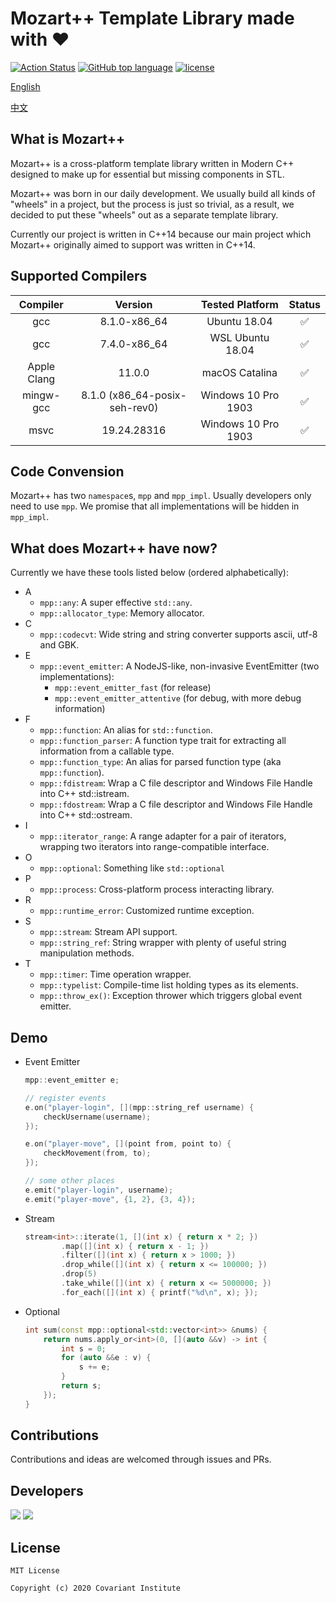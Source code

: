 # Mozart++ Template Library made with ❤️

[![Action Status](https://github.com/covariant-institute/mozart/workflows/build/badge.svg)](https://github.com/covariant-institute/mozart/actions)
[![GitHub top language](https://img.shields.io/github/languages/top/covariant-institute/mozart.svg)](https://github.com/covariant-institute/mozart)
[![license](https://img.shields.io/github/license/covariant-institute/mozart.svg?colorB=000000)](https://github.com/covariant-institute/mozart)


[English](./README.md)

[中文](./README-zh.md)

## What is Mozart++
Mozart++ is a cross-platform template library written in Modern C++ designed to make up for essential but missing components in STL.

Mozart++ was born in our daily development. We usually build all kinds of "wheels" in a project, but the process is just so trivial, as a result, we decided to put these "wheels" out as a separate template library.

Currently our project is written in C++14 because our main project which Mozart++ originally aimed to support was written in C++14.

## Supported Compilers
Compiler|Version|Tested Platform|Status
:---:|:---:|:---:|:---:|
gcc|8.1.0-x86_64|Ubuntu 18.04|:white_check_mark:
gcc|7.4.0-x86_64|WSL Ubuntu 18.04|:white_check_mark:
Apple Clang|11.0.0|macOS Catalina|:white_check_mark:
mingw-gcc|8.1.0 (x86_64-posix-seh-rev0)|Windows 10 Pro 1903|:white_check_mark:
msvc|19.24.28316|Windows 10 Pro 1903|:white_check_mark:

## Code Convension
Mozart++ has two `namespace`s, `mpp` and `mpp_impl`.
Usually developers only need to use `mpp`. We promise that all implementations will be hidden in `mpp_impl`.

## What does Mozart++ have now?
Currently we have these tools listed below (ordered alphabetically):

* A
  * `mpp::any`: A super effective `std::any`.
  * `mpp::allocator_type`: Memory allocator.
* C
  * `mpp::codecvt`: Wide string and string converter supports ascii, utf-8 and GBK.
* E
  * `mpp::event_emitter`: A NodeJS-like, non-invasive EventEmitter (two implementations):
    * `mpp::event_emitter_fast` (for release)
    * `mpp::event_emitter_attentive` (for debug, with more debug information)
* F
  * `mpp::function`: An alias for `std::function`.
  * `mpp::function_parser`: A function type trait for extracting all information from a callable type.
  * `mpp::function_type`: An alias for parsed function type (aka `mpp::function`).
  * `mpp::fdistream`: Wrap a C file descriptor and Windows File Handle into C++ std::istream.
  * `mpp::fdostream`: Wrap a C file descriptor and Windows File Handle into C++ std::ostream.
* I
  * `mpp::iterator_range`: A range adapter for a pair of iterators, wrapping two iterators into range-compatible interface.
* O
  * `mpp::optional`: Something like `std::optional`
* P
  * `mpp::process`: Cross-platform process interacting library.
* R
  * `mpp::runtime_error`: Customized runtime exception.
* S
  * `mpp::stream`: Stream API support.
  * `mpp::string_ref`: String wrapper with plenty of useful string manipulation methods.
* T
  * `mpp::timer`: Time operation wrapper.
  * `mpp::typelist`: Compile-time list holding types as its elements.
  * `mpp::throw_ex()`: Exception thrower which triggers global event emitter.

## Demo
* Event Emitter
    ```cpp
    mpp::event_emitter e;

    // register events
    e.on("player-login", [](mpp::string_ref username) {
        checkUsername(username);
    });

    e.on("player-move", [](point from, point to) {
        checkMovement(from, to);
    });

    // some other places
    e.emit("player-login", username);
    e.emit("player-move", {1, 2}, {3, 4});
    ```

* Stream
    ```cpp
    stream<int>::iterate(1, [](int x) { return x * 2; })
            .map([](int x) { return x - 1; })
            .filter([](int x) { return x > 1000; })
            .drop_while([](int x) { return x <= 100000; })
            .drop(5)
            .take_while([](int x) { return x <= 5000000; })
            .for_each([](int x) { printf("%d\n", x); });
    ```

* Optional
    ```cpp
    int sum(const mpp::optional<std::vector<int>> &nums) {
        return nums.apply_or<int>(0, [](auto &&v) -> int {
            int s = 0;
            for (auto &&e : v) {
                s += e;
            }
            return s;
        });
    }
    ```

## Contributions
Contributions and ideas are welcomed through issues and PRs.

## Developers
[![](https://github.com/mikecovlee.png?size=50)](https://github.com/mikecovlee)
[![](https://github.com/imkiva.png?size=50)](https://github.com/imkiva)

## License
```
MIT License

Copyright (c) 2020 Covariant Institute
```

